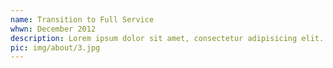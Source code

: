 ```yaml
---
name: Transition to Full Service
whwn: December 2012
description: Lorem ipsum dolor sit amet, consectetur adipisicing elit. Sunt ut voluptatum eius sapiente, totam reiciendis temporibus qui quibusdam, recusandae sit vero unde, sed, incidunt et ea quo dolore laudantium consectetur!
pic: img/about/3.jpg
---
```

